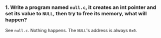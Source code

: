 ### 1. Write a program named `null.c`, it creates an int pointer and set its value to `NULL`, then try to free its memory, what will happen?

See `null.c`. Nothing happens. The `NULL`'s address is always `0x0`.

